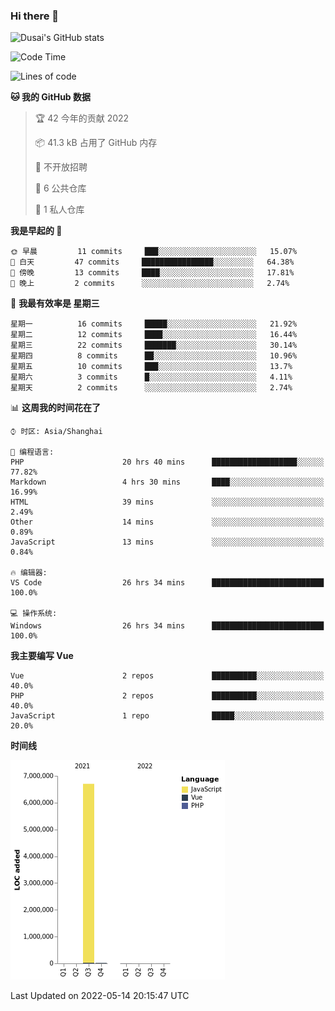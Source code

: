 ### Hi there 👋

<!--
**SQSora/SQSora** is a ✨ _special_ ✨ repository because its `README.md` (this file) appears on your GitHub profile.

Here are some ideas to get you started:

- 🔭 I’m currently working on ...
- 🌱 I’m currently learning ...
- 👯 I’m looking to collaborate on ...
- 🤔 I’m looking for help with ...
- 💬 Ask me about ...
- 📫 How to reach me: ...
- 😄 Pronouns: ...
- ⚡ Fun fact: ...
-->

![Dusai's GitHub stats](https://github-readme-stats.vercel.app/api?username=SQSora&show_icons=true&theme=algolia)

<!--START_SECTION:waka-->
![Code Time](http://img.shields.io/badge/Code%20Time-0%20secs-blue)

![Lines of code](https://img.shields.io/badge/%E4%BB%8E%E3%80%8C%E4%BD%A0%E5%A5%BD%E4%B8%96%E7%95%8C%E3%80%8D%E6%88%91%E5%B7%B2%E7%BB%8F%E5%86%99%E4%BA%86-7%20Million%20%E8%A1%8C%E4%BB%A3%E7%A0%81-blue)

**🐱 我的 GitHub 数据** 

> 🏆 42 今年的贡献 2022
 > 
> 📦 41.3 kB 占用了 GitHub 内存 
 > 
> 🚫 不开放招聘
 > 
> 📜 6 公共仓库 
 > 
> 🔑 1 私人仓库 
 > 
**我是早起的 🐤** 

```text
🌞 早晨         11 commits     ███░░░░░░░░░░░░░░░░░░░░░░   15.07% 
🌆 白天         47 commits     ████████████████░░░░░░░░░   64.38% 
🌃 傍晚         13 commits     ████░░░░░░░░░░░░░░░░░░░░░   17.81% 
🌙 晚上         2 commits      ░░░░░░░░░░░░░░░░░░░░░░░░░   2.74%

```
📅 **我最有效率是 星期三** 

```text
星期一          16 commits     █████░░░░░░░░░░░░░░░░░░░░   21.92% 
星期二          12 commits     ████░░░░░░░░░░░░░░░░░░░░░   16.44% 
星期三          22 commits     ███████░░░░░░░░░░░░░░░░░░   30.14% 
星期四          8 commits      ██░░░░░░░░░░░░░░░░░░░░░░░   10.96% 
星期五          10 commits     ███░░░░░░░░░░░░░░░░░░░░░░   13.7% 
星期六          3 commits      █░░░░░░░░░░░░░░░░░░░░░░░░   4.11% 
星期天          2 commits      ░░░░░░░░░░░░░░░░░░░░░░░░░   2.74%

```


📊 **这周我的时间花在了** 

```text
⌚︎ 时区: Asia/Shanghai

💬 编程语言: 
PHP                      20 hrs 40 mins      ███████████████████░░░░░░   77.82% 
Markdown                 4 hrs 30 mins       ████░░░░░░░░░░░░░░░░░░░░░   16.99% 
HTML                     39 mins             ░░░░░░░░░░░░░░░░░░░░░░░░░   2.49% 
Other                    14 mins             ░░░░░░░░░░░░░░░░░░░░░░░░░   0.89% 
JavaScript               13 mins             ░░░░░░░░░░░░░░░░░░░░░░░░░   0.84%

🔥 编辑器: 
VS Code                  26 hrs 34 mins      █████████████████████████   100.0%

💻 操作系统: 
Windows                  26 hrs 34 mins      █████████████████████████   100.0%

```

**我主要编写 Vue** 

```text
Vue                      2 repos             ██████████░░░░░░░░░░░░░░░   40.0% 
PHP                      2 repos             ██████████░░░░░░░░░░░░░░░   40.0% 
JavaScript               1 repo              █████░░░░░░░░░░░░░░░░░░░░   20.0%

```


**时间线**

![Chart not found](https://raw.githubusercontent.com/SQSora/SQSora/main/charts/bar_graph.png) 


 Last Updated on 2022-05-14 20:15:47 UTC
<!--END_SECTION:waka-->
